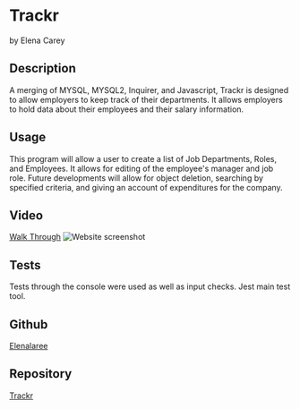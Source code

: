 # Trackr
by Elena Carey

## Description

A merging of MYSQL, MYSQL2, Inquirer, and Javascript, Trackr is designed to allow employers to keep track of their departments. It allows employers to hold data about their employees and their salary information.

## Usage

This program will allow a user to create a list of Job Departments, Roles, and Employees. It allows for editing of the employee's manager and job role. Future developments will allow for object deletion, searching by specified criteria, and giving an account of expenditures for the company. 

## Video

[Walk Through](https://drive.google.com/file/d/1Fc_h2PwzYCLOjwsQf8RkibPNIvIlrPge/view)
![Website screenshot](./img/trackr.png)

## Tests

Tests through the console were used as well as input checks. Jest main test tool.


## Github

[Elenalaree](https://github.com/elenalaree)

## Repository 

[Trackr](https://github.com/elenalaree/Trackr)
